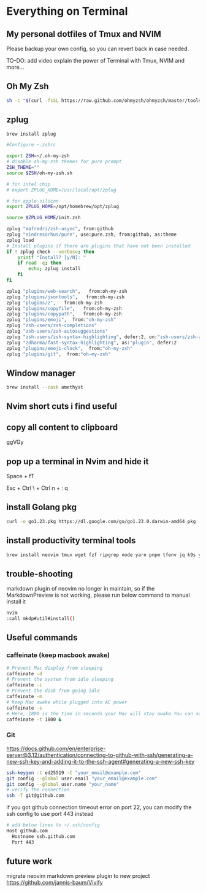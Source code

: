 # Everything on Terminal

## My personal dotfiles of Tmux and NVIM

Please backup your own config, so you can revert back in case needed.

TO-DO: add video explain the power of Terminal with Tmux, NVIM and more...

## Oh My Zsh

```bash
sh -c "$(curl -fsSL https://raw.github.com/ohmyzsh/ohmyzsh/master/tools/install.sh)"
```

## zplug

```bash
brew install zplug

#Configure ~.zshrc

export ZSH=~/.oh-my-zsh
# disable oh-my-zsh themes for pure prompt
ZSH_THEME=""
source $ZSH/oh-my-zsh.sh

# for intel chip
# export ZPLUG_HOME=/usr/local/opt/zplug

# for apple silicon
export ZPLUG_HOME=/opt/homebrew/opt/zplug

source $ZPLUG_HOME/init.zsh

zplug "mafredri/zsh-async", from:github
zplug "sindresorhus/pure", use:pure.zsh, from:github, as:theme
zplug load
# Install plugins if there are plugins that have not been installed
if ! zplug check --verbose; then
    printf "Install? [y/N]: "
    if read -q; then
        echo; zplug install
    fi
fi
```

```bash
zplug "plugins/web-search",   from:oh-my-zsh
zplug "plugins/jsontools",   from:oh-my-zsh
zplug "plugins/z",   from:oh-my-zsh
zplug "plugins/copyfile",   from:oh-my-zsh
zplug "plugins/copypath",   from:oh-my-zsh
zplug "plugins/emoji",  from:"oh-my-zsh"
zplug "zsh-users/zsh-completions"
zplug "zsh-users/zsh-autosuggestions"
zplug "zsh-users/zsh-syntax-highlighting", defer:2, on:"zsh-users/zsh-autosuggestions"
zplug "zdharma/fast-syntax-highlighting", as:"plugin", defer:2
zplug "plugins/emoji-clock",  from:"oh-my-zsh"
zplug "plugins/git",  from:"oh-my-zsh"
```

## Window manager

```bash
brew install --cask amethyst
```

## Nvim short cuts i find useful

## copy all content to clipboard

ggVGy

## pop up a terminal in Nvim and hide it

Space + fT

Esc + Ctrl \ + Ctrl n + : q

## install Golang pkg

```bash
curl -o go1.23.pkg https://dl.google.com/go/go1.23.0.darwin-amd64.pkg
```

## install productivity terminal tools

```bash
brew install neovim tmux wget fzf ripgrep node yarn pnpm tfenv jq k9s yazi shellcheck
```

## trouble-shooting

markdown plugin of neovim no longer in maintain, so if the MarkdownPreview is not working, please run below command to manual install it

```bash
nvim
:call mkdp#util#install()
```

## Useful commands

### caffeinate (keep macbook awake)

```bash
# Prevent Mac display from sleeping
caffeinate -d
# Prevent the system from idle sleeping 
caffeinate -i 
# Prevent the disk from going idle
caffeinate -m
# Keep Mac awake while plugged into AC power 
caffeinate -s 
# Here, 1800 is the time in seconds your Mac will stay awake.You can set any time of your choice.
caffeinate -t 1800 &
```

### Git

https://docs.github.com/en/enterprise-server@3.12/authentication/connecting-to-github-with-ssh/generating-a-new-ssh-key-and-adding-it-to-the-ssh-agent#generating-a-new-ssh-key

```bash
ssh-keygen -t ed25519 -C "your_email@example.com"
git config --global user.email "your_email@example.com"
git config --global user.name "your_name"
# verify the connection
ssh -T git@github.com
```

if you got github connection timeout error on port 22, you can modify the ssh config to use port 443 instead

```bash
# add below lines to ~/.ssh/config
Host github.com
  Hostname ssh.github.com
  Port 443
```

## future work

migrate neovim markdown preview plugin to new project https://github.com/jannis-baum/Vivify
